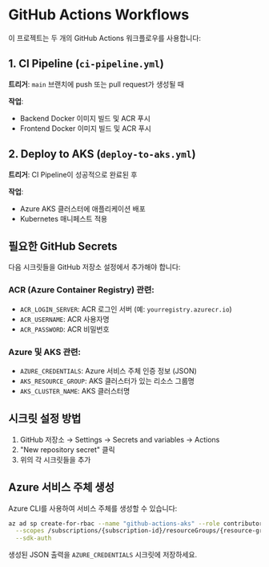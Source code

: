 # GitHub Actions Workflows

이 프로젝트는 두 개의 GitHub Actions 워크플로우를 사용합니다:

## 1. CI Pipeline (`ci-pipeline.yml`)

**트리거**: `main` 브랜치에 push 또는 pull request가 생성될 때

**작업**:
- Backend Docker 이미지 빌드 및 ACR 푸시
- Frontend Docker 이미지 빌드 및 ACR 푸시

## 2. Deploy to AKS (`deploy-to-aks.yml`)

**트리거**: CI Pipeline이 성공적으로 완료된 후

**작업**:
- Azure AKS 클러스터에 애플리케이션 배포
- Kubernetes 매니페스트 적용

## 필요한 GitHub Secrets

다음 시크릿들을 GitHub 저장소 설정에서 추가해야 합니다:

### ACR (Azure Container Registry) 관련:
- `ACR_LOGIN_SERVER`: ACR 로그인 서버 (예: `yourregistry.azurecr.io`)
- `ACR_USERNAME`: ACR 사용자명
- `ACR_PASSWORD`: ACR 비밀번호

### Azure 및 AKS 관련:
- `AZURE_CREDENTIALS`: Azure 서비스 주체 인증 정보 (JSON)
- `AKS_RESOURCE_GROUP`: AKS 클러스터가 있는 리소스 그룹명
- `AKS_CLUSTER_NAME`: AKS 클러스터명

## 시크릿 설정 방법

1. GitHub 저장소 → Settings → Secrets and variables → Actions
2. "New repository secret" 클릭
3. 위의 각 시크릿들을 추가

## Azure 서비스 주체 생성

Azure CLI를 사용하여 서비스 주체를 생성할 수 있습니다:

```bash
az ad sp create-for-rbac --name "github-actions-aks" --role contributor \
  --scopes /subscriptions/{subscription-id}/resourceGroups/{resource-group} \
  --sdk-auth
```

생성된 JSON 출력을 `AZURE_CREDENTIALS` 시크릿에 저장하세요.
